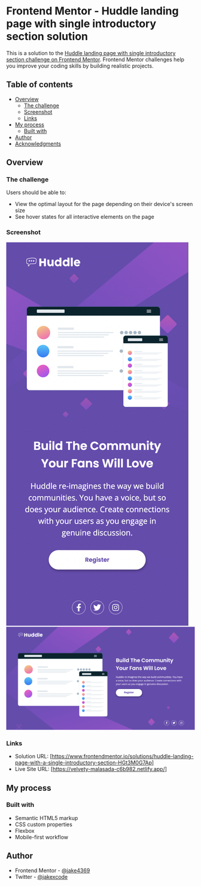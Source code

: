 # Frontend Mentor - Huddle landing page with single introductory section solution

This is a solution to the [Huddle landing page with single introductory section challenge on Frontend Mentor](https://www.frontendmentor.io/challenges/huddle-landing-page-with-a-single-introductory-section-B_2Wvxgi0). Frontend Mentor challenges help you improve your coding skills by building realistic projects.

## Table of contents

- [Overview](#overview)
  - [The challenge](#the-challenge)
  - [Screenshot](#screenshot)
  - [Links](#links)
- [My process](#my-process)
  - [Built with](#built-with)
- [Author](#author)
- [Acknowledgments](#acknowledgments)

## Overview

### The challenge

Users should be able to:

- View the optimal layout for the page depending on their device's screen size
- See hover states for all interactive elements on the page

### Screenshot

![](./screenshots/mobile.png)
![](./screenshots/desktop.png)

### Links

- Solution URL: [https://www.frontendmentor.io/solutions/huddle-landing-page-with-a-single-introductory-section-HGt3M0G7Ap]
- Live Site URL: [https://velvety-malasada-c6b982.netlify.app/]

## My process

### Built with

- Semantic HTML5 markup
- CSS custom properties
- Flexbox
- Mobile-first workflow

## Author

- Frontend Mentor - [@jake4369](https://www.frontendmentor.io/profile/jake4369)
- Twitter - [@jakexcode](https://www.twitter.com/jakexcode)
